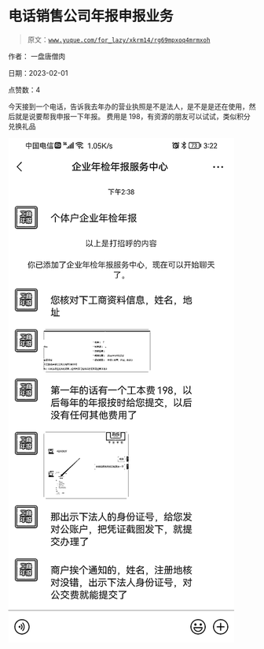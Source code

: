 # 电话销售公司年报申报业务

> 原文：[`www.yuque.com/for_lazy/xkrm14/rg69mpxoq4mrmxoh`](https://www.yuque.com/for_lazy/xkrm14/rg69mpxoq4mrmxoh)

作者： 一盘唐僧肉 

日期：2023-02-01 

点赞数：4 

今天接到一个电话，告诉我去年办的营业执照是不是法人，是不是是还在使用，然后就是说要帮我申报一下年报。 费用是 198，有资源的朋友可以试试，类似积分兑换礼品 

![](img/e4d8e56ba2e80499802be8368c4f4180.png)  

